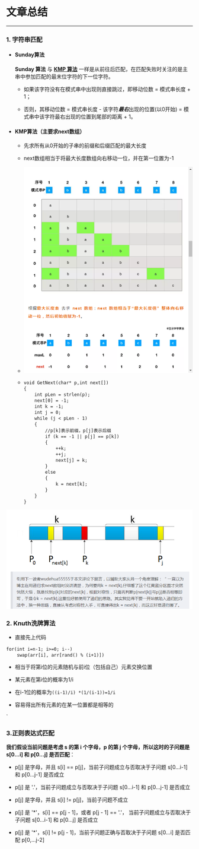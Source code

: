 # 文章总结

---

### 1. 字符串匹配

- #### Sunday算法
  
  **Sunday 算法**  与  [**KMP 算法**](http://mp.weixin.qq.com/s?__biz=MzUyNjQxNjYyMg==&mid=2247485939&idx=1&sn=b25f39b5644da92c4047bbbd9936f73c&chksm=fa0e6672cd79ef64dda0a21e23c2817edf4a64cbb75b9bed328d6519c6cd4fef36d03a4cb309&scene=21#wechat_redirect)  一样是从前往后匹配，在匹配失败时关注的是主串中参加匹配的最末位字符的下一位字符。
  
  - 如果该字符没有在模式串中出现则直接跳过，即移动位数 = 模式串长度 + 1；
  
  - 否则，其移动位数 = 模式串长度 - 该字符***最右***出现的位置(以0开始) = 模式串中该字符最右出现的位置到尾部的距离 + 1。

- #### KMP算法（主要求next数组）
  
  - 先求所有从0开始的子串的前缀和后缀匹配的最大长度
  
  - next数组相当于将最大长度数组向右移动一位，并在第一位置为-1
  
  - ![Image\KMP](..\Image\KMP.png)
  
  - ```
    void GetNext(char* p,int next[])
    {
        int pLen = strlen(p);
        next[0] = -1;
        int k = -1;
        int j = 0;
        while (j < pLen - 1)
        {
            //p[k]表示前缀，p[j]表示后缀
            if (k == -1 || p[j] == p[k]) 
            {
                ++k;
                ++j;
                next[j] = k;
            }
            else 
            {
                k = next[k];
            }
        }
    }
    ```

![nextArray](../Image/nextArray.png)

### 

### 2. Knuth洗牌算法

- 直接先上代码

```
for(int i=n-1; i>=0; i--)
    swap(arr[i], arr[rand() % (i+1)])
```

- 相当于将第i位的元素随机与前i位（包括自己）元素交换位置

- 某元素在第i位的概率为1/i

- 在i-1位的概率为`((i-1)/i) *(1/(i-1))=1/i`

- 容易得出所有元素的在某一位置都是相等的

`

### 3.正则表达式匹配

**我们假设当前问题是考虑 s 的第 i 个字母，p 的第 j 个字母，所以这时的子问题是 s[0…i] 和 p[0…j] 是否匹配**：

- p[j] 是字母，并且 s[i] == p[j]，当前子问题成立与否取决于子问题 s[0…i-1] 和 p[0…j-1] 是否成立

- p[j] 是 '.'，当前子问题成立与否取决于子问题 s[0…i-1] 和 p[0…j-1] 是否成立

- p[j] 是字母，并且 s[i] != p[j]，当前子问题不成立

- p[j] 是 '*'，s[i] == p[j - 1]，或者 p[j - 1] == '.'， 当前子问题成立与否取决于子问题 s[0…i-1] 和 p[0…j] 是否成立

- p[j] 是 '*'，s[i] != p[j - 1]，当前子问题正确与否取决于子问题 s[0…i] 是否匹配 p[0,…j-2]
